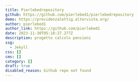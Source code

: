 ```yaml
---
title: Pierlebedrepository
github: https://github.com/pierlebed1/pierlebedrepository
demo: https://previdenzalettig.altervista.org/
author: pierlebed1
author_link: https://github.com/pierlebed1
date: 2023-11-30T05:18:27.277Z
description: progetto calcolo pensioni
ssg:
  - Jekyll
css: []
cms: []
category: []
draft: true
disabled_reason: Github repo not found
---
```

